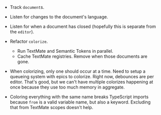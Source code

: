 - Track `document`s.
- Listen for changes to the document's language.
- Listen for when a document has closed (hopefully this is separate from the `editor`).
- Refactor `colorize`.
  - Run TextMate and Semantic Tokens in parallel.
  - Cache TextMate registries. Remove when those documents are gone.

- When colorizing, only one should occur at a time. Need to setup a queueing system with epics to colorize. Right now, debounces are per editor. That's good, but we can't have multiple colorizes happening at once because they use too much memory in aggregate.

- Coloring everything with the same name breaks TypeScript imports because `from` is a valid variable name, but also a keyword. Excluding that from TextMate scopes doesn't help.
